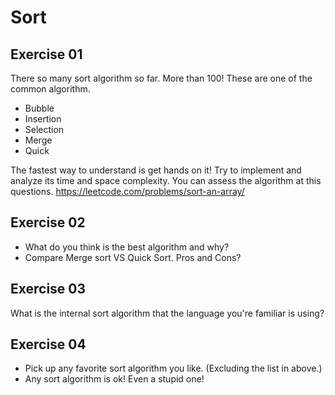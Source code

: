 
# Sort

## Exercise 01
There so many sort algorithm so far. More than 100!
These are one of the common algorithm. 

- Bubble
- Insertion
- Selection
- Merge
- Quick

The fastest way to understand is get hands on it!
Try to implement and analyze its time and space complexity.
You can assess the algorithm at this questions. 
https://leetcode.com/problems/sort-an-array/


## Exercise 02
- What do you think is the best algorithm and why?
- Compare Merge sort VS Quick Sort. Pros and Cons?

## Exercise 03
What is the internal sort algorithm that the language you're familiar is using?

## Exercise 04

- Pick up any favorite sort algorithm you like. (Excluding the list in above.)
- Any sort algorithm is ok! Even a stupid one!